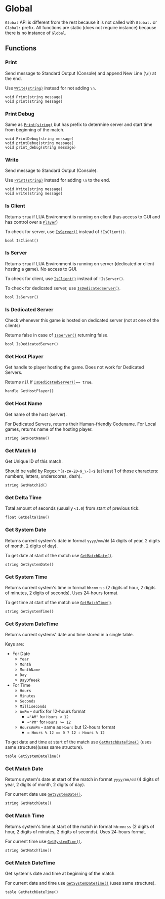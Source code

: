 # Global

`Global` API is different from the rest because it is not called with `Global.` or `Global:` prefix.
All functions are static (does not require instance) because there is no instance of `Global`.

## Functions

### Print
Send message to Standard Output (Console) and append New Line (`\n`) at the end.

Use [`Write(string)`](#Write) instead for not adding `\n`.
```
void Print(string message)
void print(string message)
```

### Print Debug
Same as [`Print(string)`](#Print) but has prefix to determine server and start time from beginning of the match.
```
void PrintDebug(string message)
void printDebug(string message)
void print_debug(string message)
```

### Write
Send message to Standard Output (Console).

Use [`Print(string)`](#Print) instead for adding `\n` to the end.
```
void Write(string message)
void write(string message)
```

### Is Client
Returns `true` if LUA Environment is running on client (has access to GUI and has control over a [`Player`](../Player))

To check for server, use [`IsServer()`](#Is_Server) instead of `!IsClient()`.
```
bool IsClient()
```

### Is Server
Returns `true` if LUA Environment is running on server (dedicated or client hosting a game).
No access to GUI.

To check for client, use [`IsClient()`](#Is_Client) instead of `!IsServer()`.

To check for dedicated server, use [`IsDedicatedServer()`](#Is_Dedicated_Server).
```
bool IsServer()
```

### Is Dedicated Server
Check whenever this game is hosted on dedicated server (not at one of the clients)

Returns false in case of [`IsServer()`](#Is_Server) returning false.
```
bool IsDedicatedServer()
```

### Get Host Player
Get handle to player hosting the game.
Does not work for Dedicated Servers.

Returns `nil` if [`IsDedicatedServer()`](#Is_Dedicated_Server)`== true`. 
```
handle GetHostPlayer()
```

### Get Host Name
Get name of the host (server).

For Dedicated Servers, returns their Human-friendly Codename.
For Local games, returns name of the hosting player.
```
string GetHostName()
```

### Get Match Id
Get Unique ID of this match.

Should be valid by Regex `^[a-zA-Z0-9_\-]+$` (at least 1 of those characters: numbers, letters, underscores, dash).
```
string GetMatchId()
```

### Get Delta Time
Total amount of seconds (usually `<1.0`) from start of previous tick.
```
float GetDeltaTime()
```

### Get System Date
Returns current system's date in format `yyyy/mm/dd` (4 digits of year, 2 digits of month, 2 digits of day).

To get date at start of the match use [`GetMatchDate()`](#Get_Match_Date).
```
string GetSystemDate()
```

### Get System Time
Returns current system's time in format `hh:mm:ss` (2 digits of hour, 2 digits of minutes, 2 digits of seconds).
Uses 24-hours format.

To get time at start of the match use [`GetMatchTime()`](#Get_Match_Time).
```
string GetSystemTime()
```

### Get System DateTime
Returns current systems' date and time stored in a single table.

Keys are:
- For Date
  - `Year`
  - `Month`
  - `MonthName`
  - `Day`
  - `DayOfWeek`
- For Time
  - `Hours`
  - `Minutes`
  - `Seconds`
  - `Milliseconds`
  - `AmPm` - surfix for 12-hours format
    - `="AM"` for `Hours < 12`
    - `="PM"` for `Hours >= 12`
  - `HoursAmPm` - same as `Hours` but 12-hours format
    - `= Hours % 12 == 0 ? 12 : Hours % 12`

To get date and time at start of the match use [`GetMatchDateTime()`](#Get_Match_DateTime) (uses same structure)(uses same structure).
```
table GetSystemDateTime()
```

### Get Match Date
Returns system's date at start of the match in format `yyyy/mm/dd` (4 digits of year, 2 digits of month, 2 digits of day).

For current date use [`GetSystemDate()`](#Get_System_Date).
```
string GetMatchDate()
```

### Get Match Time
Returns system's time at start of the match in format `hh:mm:ss` (2 digits of hour, 2 digits of minutes, 2 digits of seconds).
Uses 24-hours format.

For current time use [`GetSystemTime()`](#Get_System_Time).
```
string GetMatchTime()
```

### Get Match DateTime
Get system's date and time at beginning of the match.

For current date and time use [`GetSystemDateTime()`](#Get_System_DateTime) (uses same structure).
```
table GetMatchDateTime()
```
